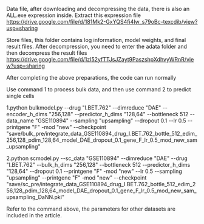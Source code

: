 
Data file, after downloading and decompressing the data, there is also an ALL.exe expression inside. Extract this expression file
https://drive.google.com/file/d/181Mk2-GxYQS4fi4Iw_s79oBc-texcdib/view?usp=sharing

Store files, this folder contains log information, model weights, and final result files. After decompression, 
you need to enter the adata folder and then decompress the result files
https://drive.google.com/file/d/1zI52yfTTJsJZayt9PaszshpXdhvyWRnR/view?usp=sharing

After completing the above preparations, the code can run normally


Use command 1 to process bulk data, and then use command 2 to predict single cells
 
1.python bulkmodel.py --drug "I.BET.762" --dimreduce "DAE" --encoder_h_dims "256,128" --predictor_h_dims "128,64" --bottleneck 512 --data_name "GSE110894" --sampling "upsampling" --dropout 0.1 --lr 0.5 --printgene "F" -mod "new" --checkpoint "save/bulk_pre/integrate_data_GSE110894_drug_I.BET.762_bottle_512_edim_256,128_pdim_128,64_model_DAE_dropout_0.1_gene_F_lr_0.5_mod_new_sam_upsampling"

2.python scmodel.py --sc_data "GSE110894" --dimreduce "DAE" --drug "I.BET.762" --bulk_h_dims "256,128" --bottleneck 512 --predictor_h_dims "128,64" --dropout 0.1 --printgene "F" -mod "new" --lr 0.5 --sampling "upsampling" --printgene "F" -mod "new" --checkpoint "save/sc_pre/integrate_data_GSE110894_drug_I.BET.762_bottle_512_edim_256,128_pdim_128,64_model_DAE_dropout_0.1_gene_F_lr_0.5_mod_new_sam_upsampling_DaNN.pkl"

Refer to the command above, the parameters for other datasets are included in the article.